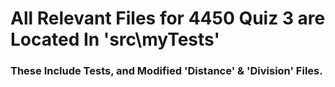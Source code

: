 # All Relevant Files for 4450 Quiz 3 are Located In 'src\myTests'

### These Include Tests, and Modified 'Distance' & 'Division' Files.
